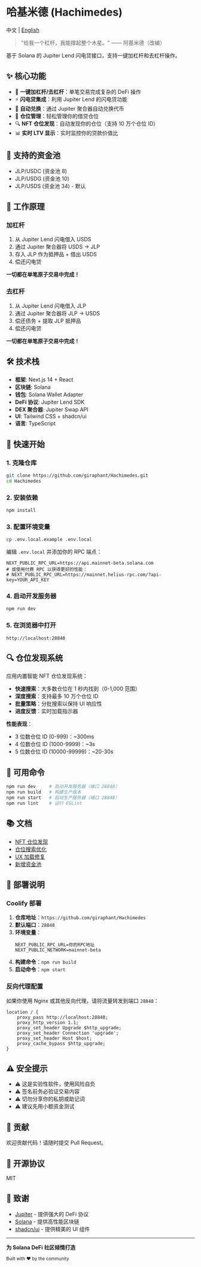 # 哈基米德 (Hachimedes)

中文 | [English](./README.md)

> "给我一个杠杆，我能撑起整个木星。" —— 阿基米德（改编）

基于 Solana 的 Jupiter Lend 闪电贷接口，支持一键加杠杆和去杠杆操作。

## ✨ 核心功能

- 🚀 **一键加杠杆/去杠杆**：单笔交易完成复杂的 DeFi 操作
- ⚡ **闪电贷集成**：利用 Jupiter Lend 的闪电贷功能
- 🔄 **自动兑换**：通过 Jupiter 聚合器自动兑换代币
- 🎯 **仓位管理**：轻松管理你的借贷仓位
- 🔍 **NFT 仓位发现**：自动发现你的仓位（支持 10 万个仓位 ID）
- 📊 **实时 LTV 显示**：实时监控你的贷款价值比

## 🏦 支持的资金池

- JLP/USDC (资金池 8)
- JLP/USDG (资金池 10)
- JLP/USDS (资金池 34) - 默认

## 🔧 工作原理

### 加杠杆

1. 从 Jupiter Lend 闪电借入 USDS
2. 通过 Jupiter 聚合器将 USDS → JLP
3. 存入 JLP 作为抵押品 + 借出 USDS
4. 偿还闪电贷

**一切都在单笔原子交易中完成！**

### 去杠杆

1. 从 Jupiter Lend 闪电借入 JLP
2. 通过 Jupiter 聚合器将 JLP → USDS
3. 偿还债务 + 提取 JLP 抵押品
4. 偿还闪电贷

**一切都在单笔原子交易中完成！**

## 🛠 技术栈

- **框架**: Next.js 14 + React
- **区块链**: Solana
- **钱包**: Solana Wallet Adapter
- **DeFi 协议**: Jupiter Lend SDK
- **DEX 聚合器**: Jupiter Swap API
- **UI**: Tailwind CSS + shadcn/ui
- **语言**: TypeScript

## 🚀 快速开始

### 1. 克隆仓库

```bash
git clone https://github.com/giraphant/Hachimedes.git
cd Hachimedes
```

### 2. 安装依赖

```bash
npm install
```

### 3. 配置环境变量

```bash
cp .env.local.example .env.local
```

编辑 `.env.local` 并添加你的 RPC 端点：

```env
NEXT_PUBLIC_RPC_URL=https://api.mainnet-beta.solana.com
# 或使用付费 RPC 以获得更好的性能：
# NEXT_PUBLIC_RPC_URL=https://mainnet.helius-rpc.com/?api-key=YOUR_API_KEY
```

### 4. 启动开发服务器

```bash
npm run dev
```

### 5. 在浏览器中打开

```
http://localhost:28848
```

## 🔍 仓位发现系统

应用内置智能 NFT 仓位发现系统：

- **快速搜索**：大多数仓位在 1 秒内找到（0-1,000 范围）
- **深度搜索**：支持最多 10 万个仓位 ID
- **批量策略**：分批搜索以保持 UI 响应性
- **进度反馈**：实时加载指示器

**性能表现**：
- 3 位数仓位 ID (0-999)：~300ms
- 4 位数仓位 ID (1000-9999)：~3s
- 5 位数仓位 ID (10000-99999)：~20-30s

## 📜 可用命令

```bash
npm run dev     # 启动开发服务器（端口 28848）
npm run build   # 构建生产版本
npm run start   # 启动生产服务器（端口 28848）
npm run lint    # 运行 ESLint
```

## 📚 文档

- [NFT 仓位发现](./docs/POSITION_NFT_DISCOVERY.md)
- [仓位搜索优化](./docs/POSITION_SEARCH_OPTIMIZATION.md)
- [UX 加载修复](./docs/UX_FIX_LOADING.md)
- [新增资金池](./docs/VAULTS_ADDED.md)

## 🚨 部署说明

### Coolify 部署

1. **仓库地址**：`https://github.com/giraphant/Hachimedes`
2. **默认端口**：`28848`
3. **环境变量**：
   ```
   NEXT_PUBLIC_RPC_URL=你的RPC地址
   NEXT_PUBLIC_NETWORK=mainnet-beta
   ```
4. **构建命令**：`npm run build`
5. **启动命令**：`npm start`

### 反向代理配置

如果你使用 Nginx 或其他反向代理，请将流量转发到端口 `28848`：

```nginx
location / {
    proxy_pass http://localhost:28848;
    proxy_http_version 1.1;
    proxy_set_header Upgrade $http_upgrade;
    proxy_set_header Connection 'upgrade';
    proxy_set_header Host $host;
    proxy_cache_bypass $http_upgrade;
}
```

## ⚠️ 安全提示

- ⚠️ 这是实验性软件，使用风险自负
- ⚠️ 签名前务必验证交易内容
- ⚠️ 切勿分享你的私钥或助记词
- ⚠️ 建议先用小额资金测试

## 🤝 贡献

欢迎贡献代码！请随时提交 Pull Request。

## 📄 开源协议

MIT

## 🙏 致谢

- [Jupiter](https://jup.ag/) - 提供强大的 DeFi 协议
- [Solana](https://solana.com/) - 提供高性能区块链
- [shadcn/ui](https://ui.shadcn.com/) - 提供精美的 UI 组件

---

**为 Solana DeFi 社区倾情打造**

<sub>Built with ❤️ by the community</sub>
